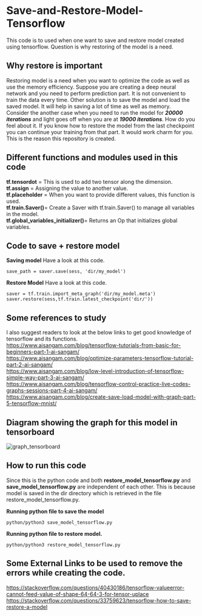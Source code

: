 # Save-and-Restore-Model-Tensorflow  
This code is to used when one want to save and restore model created using tensorflow. Question is why restoring of the model is a need.    
## Why restore is important  
Restoring model is a need when you want to optimize the code as well as use the memory efficiency. Suppose you are creating a deep neural network and you need to perform prediction part. It is not convenient to train the data every time. Other solution is to save the model and load the saved model. It will help in saving a lot of time as well as memory.   
Consider the another case when you need to run the model for <em><strong>20000 iterations</em></strong> and light goes off when you are at <em><strong>19000 iterations</em></strong>. How do you feel about it. If you know how to restore the model from the last checkpoint you can continue your training from that part. It would work charm for you. This is the reason this repository is created.    

## Different functions and modules used in this code  
<strong>tf.tensordot</strong> = This is used to add two tensor along the dimension.    
<strong>tf.assign</strong> = Assigning the value to another value.   
<strong>tf.placeholder</strong> = When you want to provide different values, this function is used.    
<strong>tf.train.Saver()</strong>= Create a Saver with tf.train.Saver() to manage all variables in the model.  
<strong>tf.global_variables_initializer()</strong>= Returns an Op that initializes global variables.    

## Code to save + restore model  
<strong>Saving model</strong>
Have a look at this code.  
```
save_path = saver.save(sess, 'dir/my_model')
```  
<strong>Restore Model</strong>
Have a look at this code.  
```
saver = tf.train.import_meta_graph('dir/my_model.meta')
saver.restore(sess,tf.train.latest_checkpoint('dir/'))
```
## Some references to study  
I also suggest readers to look at the below links to get good knowledge of tensorflow and its functions.  
https://www.aisangam.com/blog/tensorflow-tutorials-from-basic-for-beginners-part-1-ai-sangam/  
https://www.aisangam.com/blog/optimize-parameters-tensorflow-tutorial-part-2-ai-sangam/  
https://www.aisangam.com/blog/low-level-introduction-of-tensorflow-simple-way-part-3-ai-sangam/  
https://www.aisangam.com/blog/tensorflow-control-practice-live-codes-graphs-sessions-part-4-ai-sangam/  
https://www.aisangam.com/blog/create-save-load-model-with-graph-part-5-tensorflow-mnist/    

## Diagram showing the graph for this model in tensorboard   
![graph_tensorboard](https://user-images.githubusercontent.com/35392729/54069810-a1d74e80-4280-11e9-8380-07f5a1a22577.png)  

## How to run this code  
Since this is the python code and both <strong>restore_model_tensorflow.py</strong> and <strong>save_model_tensorflow.py</strong> are independent of each other. This is because model is saved in the dir directory which is retrieved in the file restore_model_tensorflow.py.  

<strong>Running python file to save the model</strong>  
```
python/python3 save_model_tensorflow.py
```
<strong>Running python file to restore model.</strong>  
```
python/python3 restore_model_tensorflow.py  
```   

## Some External Links to be used to remove the errors while creating the code.  
https://stackoverflow.com/questions/40430186/tensorflow-valueerror-cannot-feed-value-of-shape-64-64-3-for-tensor-uplace  
https://stackoverflow.com/questions/33759623/tensorflow-how-to-save-restore-a-model











